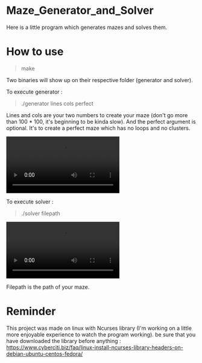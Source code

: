 #
# Maze_Generator_and_Solver
Here is a little program which generates mazes and solves them.
#
# How to use 
> make

Two binaries will show up on their respective folder (generator and solver).

To execute generator :
> ./generator lines cols perfect

Lines and cols are your two numbers to create your maze (don't go more than 100 * 100, it's beginning to be kinda slow).
And the perfect argument is optional. It's to create a perfect maze which has no loops and no clusters.

![](readme_ressources/generator_perfect.mp4)

To execute solver :
> ./solver filepath

![](readme_ressources/solver.mp4)

Filepath is the path of your maze.
#
# Reminder
This project was made on linux with Ncurses library (I'm working on a little more enjoyable experience to watch the program working).
be sure that you have downloaded the library before anything : https://www.cyberciti.biz/faq/linux-install-ncurses-library-headers-on-debian-ubuntu-centos-fedora/
